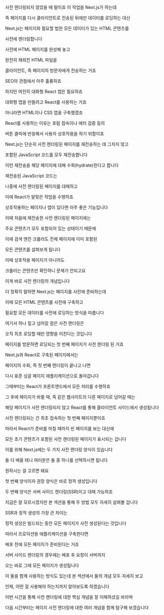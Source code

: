 사전 렌더링되지 않았을 때 말이죠 이 작업을 Next.js가 하는데

즉 페이지를 다시 클라이언트로 전송된 뒤에만 데이터를 로딩하는 대신

Next.js는 페이지와 필요할 법한 모든 데이터가 있는 HTML 콘텐츠를

사전에 렌더링합니다

사전에 HTML 페이지를 완성해 놓고

완전히 채워진 HTML 파일을

클라이언트, 즉 페이지의 방문자에게 전송하는 거죠

SEO의 관점에서 아주 훌륭하죠

하지만 여전히 대화형 React 앱은 필요하죠

대화형 앱을 만들려고 React를 사용하는 거죠

아니라면 HTML이나 CSS 앱을 구축했겠죠

React를 사용하는 이유는 포럼 접속이나 에러 검증 등의

버튼 클릭에 반응해서 사용자 상호작용을 하기 위함이죠

Next.js는 단순히 사전 렌더링된 페이지를 재전송하는 데 그치지 않고

포함된 JavaScript 코드를 모두 재전송합니다

이런 재전송을 해당 페이지에 대해 수화(hydrate)한다고 합니다

재전송된 JavaScript 코드는

나중에 사전 렌더링된 페이지를 대체하고

이에 React가 알맞은 작업을 수행하죠

상호작용하는 페이지나 앱이 있다면 아주 좋은 기능입니다

이때 처음에 재전송한 사전 렌더링된 페이지에는

주요 콘텐츠가 모두 포함되어 있는 상태이기 때문에

이에 검색 엔진 크롤러도 전체 페이지에 이미 포함된

모든 콘텐츠를 살펴보게 됩니다

이때 상호작용 페이지가 아니어도

크롤러는 콘텐츠만 확인하니 문제가 안되고요

이게 바로 사전 렌더링의 개념입니다

더 정확히 말하면 Next.js는 페이지를 사전에 준비하는데

이때 모든 HTML 콘텐츠를 사전에 구축하고

필요할 모든 데이터를 사전에 로딩하는 방식을 따릅니다

여기서 하나 짚고 넘어갈 점은 사전 렌더링은

오직 최초 로딩할 때만 영향을 미친다는 것입니다

페이지를 방문하면 로딩되는 첫 번째 페이지가 사전 렌더링 된 거죠

Next.js와 React로 구축된 페이지에서는

페이지의 수화, 즉 첫 번째 렌더링이 끝나고 나면

다시 표준 싱글 페이지 애플리케이션으로 돌아갑니다

그때부터는 React가 프론트엔드에서 모든 처리를 수행하죠

그 후에 페이지가 바뀔 때, 즉 같은 웹사이트의 다른 페이지로 넘어갈 때는

해당 페이지가 사전 렌더링되지 않고 React를 통해 클라이언트 사이드에서 생성됩니다

사전 렌더링되는 건 최초 접속하는 첫 번째 페이지뿐이죠

따라서 React가 준비를 마칠 때까지 빈 페이지를 보는 대신에

모든 초기 콘텐츠가 포함된 사전 렌더링된 페이지가 표시되는 겁니다

이를 위해 Next.js에는 두 가지 사전 렌더링 양식이 있습니다

둘 다 배울 테니 여러분은 둘 중 하나를 선택하시면 됩니다

원하시는 걸 고르면 돼요

첫 번째 양식이자 권장 양식은 바로 정적 생성입니다

두 번째 양식은 서버 사이드 렌더링(SSR)이고 대체 가능하죠

지금은 잘 모르시겠지만 본 섹션을 통해 두 방법 모두 자세히 살펴볼 겁니다

SSR과 정적 생성의 가장 큰 차이는

정적 생성은 빌드되는 동안 모든 페이지가 사전 생성된다는 것입니다

따라서 프로덕션용 애플리케이션을 구축한다면

배포 전에 모든 페이지가 준비된다는 거죠

서버 사이드 렌더링의 경우에는 배포 후 요청이 서버까지

오는 바로 그때 모든 페이지가 생성됩니다

이 둘을 함께 사용하는 방식도 있는데 본 섹션에서 둘의 개념 모두 자세히 보고

언제, 어떤 걸 사용해야 하는지까지 알아보도록 하겠습니다

이번 시간을 통해 사전 렌더링에 대한 핵심 개념을 잘 이해하셨길 바라며

다음 시간부터는 페이지 사전 렌더링에 대한 여러 개념을 함께 탐구해 보겠습니다

